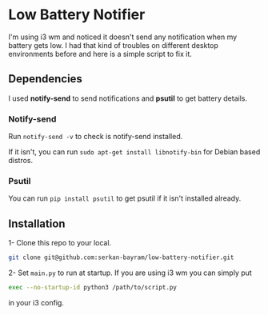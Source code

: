 # Low Battery Notifier

I'm using i3 wm and noticed it doesn't send any notification when my battery gets low. I had that kind of troubles on different desktop environments before and here is a simple script to fix it.

## Dependencies
I used <b>notify-send</b> to send notifications and <b>psutil</b> to get battery details.

### Notify-send
Run ```notify-send -v``` to check is notify-send installed.

If it isn't, you can run ```sudo apt-get install libnotify-bin``` for Debian based distros.

### Psutil
You can run ```pip install psutil``` to get psutil if it isn't installed already.

## Installation

1- Clone this repo to your local.
```bash
git clone git@github.com:serkan-bayram/low-battery-notifier.git
```

2- Set ```main.py``` to run at startup. If you are using i3 wm you can simply put
```bash 
exec --no-startup-id python3 /path/to/script.py
``` 
in your i3 config.
